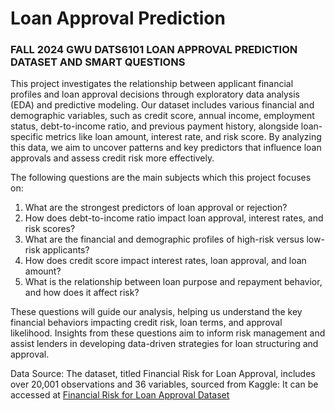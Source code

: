 # Loan Approval Prediction

### FALL 2024 GWU **__DATS6101__** LOAN APPROVAL PREDICTION DATASET AND SMART QUESTIONS


This project investigates the relationship between applicant financial profiles and loan approval decisions through exploratory data analysis (EDA) and predictive modeling. Our dataset includes various financial and demographic variables, such as credit score, annual income, employment status, debt-to-income ratio, and previous payment history, alongside loan-specific metrics like loan amount, interest rate, and risk score. By analyzing this data, we aim to uncover patterns and key predictors that influence loan approvals and assess credit risk more effectively.

The following questions are the main subjects which this project focuses on:
   1)	What are the strongest predictors of loan approval or rejection?
   2)	How does debt-to-income ratio impact loan approval, interest rates, and risk scores?
   3)	What are the financial and demographic profiles of high-risk versus low-risk applicants?
   4)	How does credit score impact interest rates, loan approval, and loan amount?
   5)	What is the relationship between loan purpose and repayment behavior, and how does it affect risk?

These questions will guide our analysis, helping us understand the key financial behaviors impacting credit risk, loan terms, and approval likelihood. Insights from these questions aim to inform risk management and assist lenders in developing data-driven strategies for loan structuring and approval.

Data Source: The dataset, titled Financial Risk for Loan Approval, includes over 20,001 observations and 36 variables, sourced from Kaggle: It can be accessed at [Financial Risk for Loan Approval Dataset](https://www.kaggle.com/datasets/lorenzozoppelletto/financial-risk-for-loan-approval)

